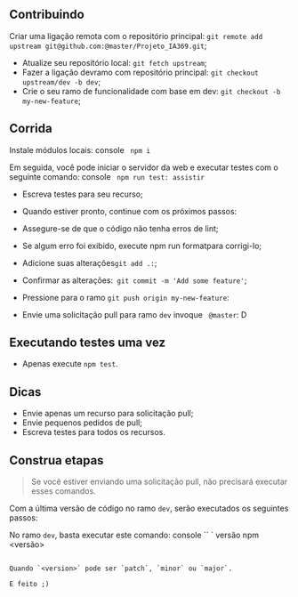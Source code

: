 ## Contribuindo

  Criar uma ligação remota com o repositório principal: `git remote add upstream git@github.com:@master/Projeto_IA369.git`;
- Atualize seu repositório local: `git fetch upstream`;
- Fazer a ligação devramo com repositório principal: `git checkout upstream/dev -b dev`;
- Crie o seu ramo de funcionalidade com base em dev: `git checkout -b my-new-feature`;
## Corrida
Instale módulos locais:
console `` 
npm i
`` 

Em seguida, você pode iniciar o servidor da web e executar testes com o seguinte comando:
console `` 
npm run test: assistir
``
- Escreva testes para seu recurso;
- Quando estiver pronto, continue com os próximos passos:

- Assegure-se de que o código não tenha erros de lint;
- Se algum erro foi exibido, execute npm run formatpara corrigi-lo;
- Adicione suas alterações`git add .:`;
- Confirmar as alterações:` git commit -m 'Add some feature'`;
- Pressione para o ramo `git push origin my-new-feature`:
- Envie uma solicitação pull para ramo `dev` invoque ` @master`: D
## Executando testes uma vez
- Apenas execute `npm test`.

## Dicas
- Envie apenas um recurso para solicitação pull;
- Envie pequenos pedidos de pull;
- Escreva testes para todos os recursos.
## Construa etapas
> Se você estiver enviando uma solicitação pull, não precisará executar esses comandos.

Com a última versão de código no ramo `dev`, serão executados os seguintes passos:

No ramo `dev`, basta executar este comando:
console `` `
versão npm <versão>
```

Quando `<version>` pode ser `patch`, `minor` ou `major`.

E feito ;)
